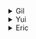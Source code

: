 <details><summary>Gil</summary>
<p>

</p>
</details>


<details><summary>Yui</summary>
<p>

</p>
</details>


<details><summary>Eric</summary>
<p>

## 1. 알고리즘 소개
- binary search
  - O(log n)
  
    ```python
    def binary_search(list, item):
        low = 0
        high = len(list) - 1
        
        while low <= high:
            mid = (low + high) // 2
            guess = list[mid]
            if guess == item:
                return mid
            elif guess > item:
                high = mid - 1
            else:
                low = mid + 1
        return None
    ```
- 빅오 표기법은 최악의 경우
- 빅오 실행 시간
  ![bigOTime](./images/bigOTime.png)
- 빅오 그래프
  ![bigOGraph](./images/bigOGraph.png)

> ⚠️ 1장에서 배운 내용
> - 이진 탐색은 단순 탐색보다 아주 빠릅니다.
> - O(log n)은 O(n)보다 빠릅니다. 리스트의 원소의 개수가 증가하면 상대적으로 더 빨라집니다.
> - 알고리즘의 속도는 식나으로 측정하지 않습니다.
> - 알고리즘의 시간은 어떻게 증가하는가로 측정합니다.
> - 알고리즘의 시간은 빅오 표기법으로 나타냅니다.

## 2. 선택 정렬
- 배열 vs 연결 리스트   
  
  ![array_linkedList](./images/%EB%B0%B0%EC%97%B4_%EB%A6%AC%EC%8A%A4%ED%8A%B8_%EC%8B%A4%ED%96%89%EC%8B%9C%EA%B0%84.png)
- 선택정렬 (O(n^2))
  ```python
    def findSmallest(arr):
        smallest = arr[0]
        smallest_index = 0
        for i in range(1, len(arr)):
            if arr[i] < smallest:
                smallest = arr[i]
                smallest_index = i
        return smallest_index

    def selectionSort(arr):
        newArr = []
        for i in range(len(arr)):
            smallest = findSmallest(arr)
            newArr.append(arr.pop(smallest))
        return newArr

    print selectionSort([5, 3, 6, 2, 10])
  ```

## 3. 재귀
- 프로그램에 반복문을 사용하면 프로그램의 성능을 향상시킬수 있지만, 재귀를 사용하면 프로그래머의 능력을 향상 시킬수 있습니다. 상황에 따라 적절한 방법을 골라 사용하세요.

> ⚠️ 3장에서 배운 내용
> - 재귀는 함수가 스스로를 호출하는 것입니다.
> - 모든 재귀 함수는 기본 단계와 재귀 단계라는 두 부분으로 나누어져 있습니다.
> - stack에는 push와 pop이라는 두 가지 연산이 있습니다.
> - 모든 함수 호출은 호출 스택을 사용합니다.
> - 호출 스택은 너무 커져서 메모리를 엄청나게 소비할 수도 있습니다.

</p>
</details>

